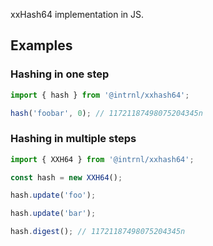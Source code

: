 xxHash64 implementation in JS.

## Examples

### Hashing in one step

```js
import { hash } from '@intrnl/xxhash64';

hash('foobar', 0); // 11721187498075204345n
```

### Hashing in multiple steps

```js
import { XXH64 } from '@intrnl/xxhash64';

const hash = new XXH64();

hash.update('foo');

hash.update('bar');

hash.digest(); // 11721187498075204345n
```

